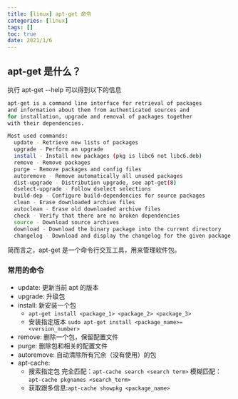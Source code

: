 ```yaml
---
title: [linux] apt-get 命令
categories: [linux]
tags: []
toc: true
date: 2021/1/6
---
```


## apt-get 是什么？

执行 apt-get --help 可以得到以下的信息

```bash
apt-get is a command line interface for retrieval of packages
and information about them from authenticated sources and
for installation, upgrade and removal of packages together
with their dependencies.

Most used commands:
  update - Retrieve new lists of packages
  upgrade - Perform an upgrade
  install - Install new packages (pkg is libc6 not libc6.deb)
  remove - Remove packages
  purge - Remove packages and config files
  autoremove - Remove automatically all unused packages
  dist-upgrade - Distribution upgrade, see apt-get(8)
  dselect-upgrade - Follow dselect selections
  build-dep - Configure build-dependencies for source packages
  clean - Erase downloaded archive files
  autoclean - Erase old downloaded archive files
  check - Verify that there are no broken dependencies
  source - Download source archives
  download - Download the binary package into the current directory
  changelog - Download and display the changelog for the given package
```

简而言之，apt-get 是一个命令行交互工具，用来管理软件包。

### 常用的命令

- update: 更新当前 apt 的版本
- upgrade: 升级包
- install: 新安装一个包
  - `apt-get install <package_1> <package_2> <package_3>`
  - 安装指定版本 `sudo apt-get install <package_name>=<version_number>`
- remove: 删除一个包，保留配置文件
- purge: 删除包和相关的配置文件
- autoremove: 自动清除所有冗余（没有使用）的包
- apt-cache:
  - 搜索指定包 完全匹配：`apt-cache search <search term>` 模糊匹配： `apt-cache pkgnames <search_term>`
  - 获取跟多信息:`apt-cache showpkg <package_name>`
